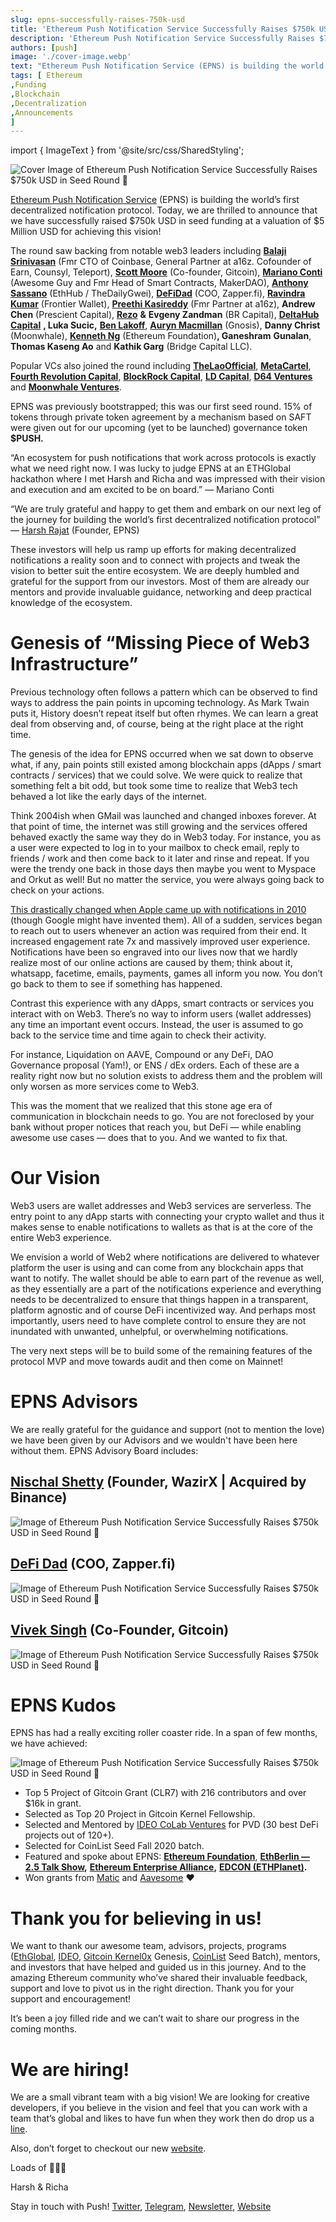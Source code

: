 ```yaml
---
slug: epns-successfully-raises-750k-usd
title: 'Ethereum Push Notification Service Successfully Raises $750k USD in Seed Round 🌱'
description: 'Ethereum Push Notification Service Successfully Raises $750k USD in Seed Round 🌱'
authors: [push]
image: './cover-image.webp'
text: "Ethereum Push Notification Service (EPNS) is building the world’s first decentralized notification protocol. Today, we are thrilled to announce that we have successfully raised $750k USD in seed funding at a valuation of $5 Million USD for achieving this vision!"
tags: [ Ethereum
,Funding
,Blockchain
,Decentralization
,Announcements
]
---
```


import { ImageText } from '@site/src/css/SharedStyling';

![Cover Image of Ethereum Push Notification Service Successfully Raises $750k USD in Seed Round 🌱](./cover-image.webp)

<!--truncate-->

[Ethereum Push Notification Service](http://epns.io) (EPNS) is building the world’s first decentralized notification protocol. Today, we are thrilled to announce that we have successfully raised $750k USD in seed funding at a valuation of $5 Million USD for achieving this vision!

The round saw backing from notable web3 leaders including [**Balaji Srinivasan**](https://twitter.com/balajis) (Fmr CTO of Coinbase, General Partner at a16z. Cofounder of Earn, Counsyl, Teleport), [**Scott Moore**](https://twitter.com/notscottmoore) (Co-founder, Gitcoin), [**Mariano Conti**](https://twitter.com/nanexcool) (Awesome Guy and Fmr Head of Smart Contracts, MakerDAO), [**Anthony Sassano**](https://twitter.com/sassal0x) (EthHub / TheDailyGwei), [**DeFiDad**](https://twitter.com/DeFi_Dad) (COO, Zapper.fi), [**Ravindra Kumar**](https://twitter.com/ravidsrk) (Frontier Wallet), [**Preethi Kasireddy**](https://twitter.com/iam_preethi) (Fmr Partner at a16z), **Andrew Chen** (Prescient Capital), [**Rezo**](https://twitter.com/rezoshm) **&** **Evgeny Zandman** (BR Capital), [**DeltaHub Capital**](https://cdn.discordapp.com/attachments/732837065175072818/785896598398959616/DHC_Logo_with_Words.png) **, Luka Sucic,** [**Ben Lakoff**](https://twitter.com/benlakoff), [**Auryn Macmillan**](https://twitter.com/auryn_macmillan) (Gnosis), **Danny Christ** (Moonwhale), [**Kenneth Ng**](https://twitter.com/nkennethk) (Ethereum Foundation)**, Ganeshram** **Gunalan**, **Thomas Kaseng Ao** and **Kathik Garg** (Bridge Capital LLC).

Popular VCs also joined the round including [**TheLaoOfficial**](https://twitter.com/TheLAOOfficial), [**MetaCartel**](https://twitter.com/VENTURE_DAO), [**Fourth Revolution Capital**](https://twitter.com/4RCapital), [**BlockRock Capital**](https://twitter.com/brcapital_fund), [**LD Capital**](https://twitter.com/ld_capital), [**D64 Ventures**](https://twitter.com/d64vc) and [**Moonwhale Ventures**](https://twitter.com/MoonwhaleBV).

EPNS was previously bootstrapped; this was our first seed round. 15% of tokens through private token agreement by a mechanism based on SAFT were given out for our upcoming (yet to be launched) governance token **$PUSH.**

“An ecosystem for push notifications that work across protocols is exactly what we need right now. I was lucky to judge EPNS at an ETHGlobal hackathon where I met Harsh and Richa and was impressed with their vision and execution and am excited to be on board.” — Mariano Conti

“We are truly grateful and happy to get them and embark on our next leg of the journey for building the world’s first decentralized notification protocol” — [Harsh Rajat](https://twitter.com/harshrajat) (Founder, EPNS)

These investors will help us ramp up efforts for making decentralized notifications a reality soon and to connect with projects and tweak the vision to better suit the entire ecosystem. We are deeply humbled and grateful for the support from our investors. Most of them are already our mentors and provide invaluable guidance, networking and deep practical knowledge of the ecosystem.

# Genesis of “Missing Piece of Web3 Infrastructure”

Previous technology often follows a pattern which can be observed to find ways to address the pain points in upcoming technology. As Mark Twain puts it, History doesn’t repeat itself but often rhymes. We can learn a great deal from observing and, of course, being at the right place at the right time.

The genesis of the idea for EPNS occurred when we sat down to observe what, if any, pain points still existed among blockchain apps (dApps / smart contracts / services) that we could solve. We were quick to realize that something felt a bit odd, but took some time to realize that Web3 tech behaved a lot like the early days of the internet.

Think 2004ish when GMail was launched and changed inboxes forever. At that point of time, the internet was still growing and the services offered behaved exactly the same way they do in Web3 today. For instance, you as a user were expected to log in to your mailbox to check email, reply to friends / work and then come back to it later and rinse and repeat. If you were the trendy one back in those days then maybe you went to Myspace and Orkut as well! But no matter the service, you were always going back to check on your actions.

[This drastically changed when Apple came up with notifications in 2010](https://medium.com/ethereum-push-notification-service/in-2009-push-notifications-changed-web2-0-in-2020-epns-is-bringing-them-to-web3-0-4ac506a0c9de) (though Google might have invented them). All of a sudden, services began to reach out to users whenever an action was required from their end. It increased engagement rate 7x and massively improved user experience. Notifications have been so engraved into our lives now that we hardly realize most of our online actions are caused by them; think about it, whatsapp, facetime, emails, payments, games all inform you now. You don’t go back to them to see if something has happened.

Contrast this experience with any dApps, smart contracts or services you interact with on Web3. There’s no way to inform users (wallet addresses) any time an important event occurs. Instead, the user is assumed to go back to the service time and time again to check their activity.

For instance, Liquidation on AAVE, Compound or any DeFi, DAO Governance proposal (Yam!), or ENS / dEx orders. Each of these are a reality right now but no solution exists to address them and the problem will only worsen as more services come to Web3.

This was the moment that we realized that this stone age era of communication in blockchain needs to go. You are not foreclosed by your bank without proper notices that reach you, but DeFi — while enabling awesome use cases — does that to you. And we wanted to fix that.

# Our Vision

Web3 users are wallet addresses and Web3 services are serverless. The entry point to any dApp starts with connecting your crypto wallet and thus it makes sense to enable notifications to wallets as that is at the core of the entire Web3 experience.

We envision a world of Web2 where notifications are delivered to whatever platform the user is using and can come from any blockchain apps that want to notify. The wallet should be able to earn part of the revenue as well, as they essentially are a part of the notifications experience and everything needs to be decentralized to ensure that things happen in a transparent, platform agnostic and of course DeFi incentivized way. And perhaps most importantly, users need to have complete control to ensure they are not inundated with unwanted, unhelpful, or overwhelming notifications.

The very next steps will be to build some of the remaining features of the protocol MVP and move towards audit and then come on Mainnet!

# EPNS Advisors

We are really grateful for the guidance and support (not to mention the love) we have been given by our Advisors and we wouldn't have been here without them. EPNS Advisory Board includes:

## [Nischal Shetty](https://twitter.com/NischalShetty) (Founder, WazirX | Acquired by Binance)

![Image of Ethereum Push Notification Service Successfully Raises $750k USD in Seed Round 🌱](./image-1.webp)

## [DeFi Dad](https://twitter.com/DeFi_Dad) (COO, Zapper.fi)

![Image of Ethereum Push Notification Service Successfully Raises $750k USD in Seed Round 🌱](./image-2.webp)

## [Vivek Singh](https://twitter.com/vsinghdothings) (Co-Founder, Gitcoin)

![Image of Ethereum Push Notification Service Successfully Raises $750k USD in Seed Round 🌱](./image-3.webp)

# EPNS Kudos

EPNS has had a really exciting roller coaster ride. In a span of few months, we have achieved:

![Image of Ethereum Push Notification Service Successfully Raises $750k USD in Seed Round 🌱](./image-4.webp)

- Top 5 Project of Gitcoin Grant (CLR7) with 216 contributors and over $16k in grant.
- Selected as Top 20 Project in Gitcoin Kernel Fellowship.
- Selected and Mentored by [IDEO CoLab Ventures](https://medium.com/u/8eee9c7e6047?source=post_page-----bec41eadd84d--------------------------------) for PVD (30 best DeFi projects out of 120+).
- Selected for CoinList Seed Fall 2020 batch.
- Featured and spoke about EPNS: [**Ethereum Foundation**](https://blog.ethereum.org/2020/08/19/esp-beyond-grants/), [**EthBerlin — 2.5 Talk Show**](https://medium.com/ethberlin/more-speakers-for-2-5-the-talkshow-sign-up-for-free-388b148aa559)**,** [**Ethereum Enterprise Alliance**](https://twitter.com/leahydeuces/status/1331301626028695554?s=20)**,** [**EDCON (ETHPlanet)**](https://twitter.com/EDCON_Official/status/1291454338674679816)**.**
- Won grants from [Matic](https://medium.com/u/7961fd6ea60b?source=post_page-----bec41eadd84d--------------------------------) and [Aavesome](https://medium.com/u/13bfa9f22920?source=post_page-----bec41eadd84d--------------------------------) ❤

# Thank you for believing in us!

We want to thank our awesome team, advisors, projects, programs ([EthGlobal](https://twitter.com/ETHGlobal), [IDEO](https://twitter.com/IDEOVC), [Gitcoin Kernel0x](https://twitter.com/KERNEL0x) Genesis, [CoinList](https://twitter.com/CoinList) Seed Batch), mentors, and investors that have helped and guided us in this journey. And to the amazing Ethereum community who’ve shared their invaluable feedback, support and love to pivot us in the right direction. Thank you for your support and encouragement!

It’s been a joy filled ride and we can’t wait to share our progress in the coming months.

# We are hiring!

We are a small vibrant team with a big vision! We are looking for creative developers, if you believe in the vision and feel that you can work with a team that’s global and likes to have fun when they work then do drop us a [line](mailto:founders@epns.io).

Also, don’t forget to checkout our new [website](https://epns.io/).

Loads of 💖💖💖

Harsh & Richa

Stay in touch with Push! [Twitter](http://x.com/pushprotocol), [Telegram](https://t.me/epnsproject), [Newsletter](https://epns.substack.com/), [Website](http://epns.io)
